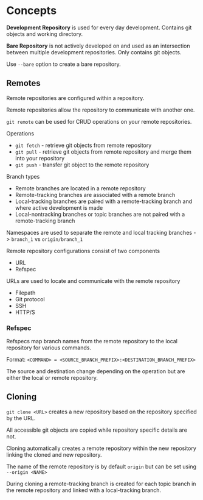 
# Concepts

**Development Repository** is used for every day development. Contains git objects and working directory.

**Bare Repository** is not actively developed on and used as an intersection between multiple development repositories. Only contains git objects.

Use `--bare` option to create a bare repository.

## Remotes

Remote repositories are configured within a repository.

Remote repositories allow the repository to communicate with another one.

`git remote` can be used for CRUD operations on your remote repositories.

Operations
- `git fetch` - retrieve git objects from remote repository
- `git pull` - retrieve git objects from remote repository and merge them into your repository
- `git push` - transfer git object to the remote repository

Branch types
- Remote branches are located in a remote repository
- Remote-tracking branches are associated with a remote branch
- Local-tracking branches are paired with a remote-tracking branch and where active development is made
- Local-nontracking branches or topic branches are not paired with a remote-tracking branch

Namespaces are used to separate the remote and local tracking branches -> `branch_1` vs `origin/branch_1`

Remote repository configurations consist of two components
- URL
- Refspec

URLs are used to locate and communicate with the remote repository
- Filepath
- Git protocol
- SSH
- HTTP/S

### Refspec

Refspecs map branch names from the remote repository to the local repository for various commands.

Format: `<COMMAND> = <SOURCE_BRANCH_PREFIX>:<DESTINATION_BRANCH_PREFIX>`

The source and destination change depending on the operation but are either the local or remote repository.

## Cloning

`git clone <URL>` creates a new repository based on the repository specified by the URL.

All accessible git objects are copied while repository specific details are not.

Cloning automatically creates a remote repository within the new repository linking the cloned and new repository.

The name of the remote repository is by default `origin` but can be set using `--origin <NAME>`

During cloning a remote-tracking branch is created for each topic branch in the remote repository and linked with a local-tracking branch.
